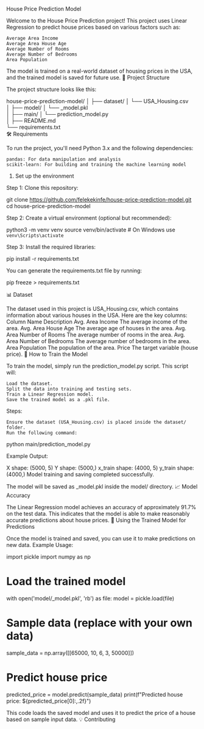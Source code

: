 
House Price Prediction Model

Welcome to the House Price Prediction project! This project uses Linear Regression to predict house prices based on various factors such as:

    Average Area Income
    Average Area House Age
    Average Number of Rooms
    Average Number of Bedrooms
    Area Population

The model is trained on a real-world dataset of housing prices in the USA, and the trained model is saved for future use.
📂 Project Structure

The project structure looks like this:

house-price-prediction-model/
│
├── dataset/
│   └── USA_Housing.csv         
│
├── model/
│   └── _model.pkl               
│
├── main/
│   └── prediction_model.py      
│
├── README.md                   
└── requirements.txt             
🛠 Requirements

To run the project, you'll need Python 3.x and the following dependencies:

    pandas: For data manipulation and analysis
    scikit-learn: For building and training the machine learning model

1. Set up the environment

Step 1: Clone this repository:

git clone https://github.com/felekekinfe/house-price-prediction-model.git
cd house-price-prediction-model

Step 2: Create a virtual environment (optional but recommended):

python3 -m venv venv
source venv/bin/activate  # On Windows use `venv\Scripts\activate`

Step 3: Install the required libraries:

pip install -r requirements.txt

You can generate the requirements.txt file by running:

pip freeze > requirements.txt

📊 Dataset

The dataset used in this project is USA_Housing.csv, which contains information about various houses in the USA. Here are the key columns:
Column Name	Description
Avg. Area Income	The average income of the area.
Avg. Area House Age	The average age of houses in the area.
Avg. Area Number of Rooms	The average number of rooms in the area.
Avg. Area Number of Bedrooms	The average number of bedrooms in the area.
Area Population	The population of the area.
Price	The target variable (house price).
📝 How to Train the Model

To train the model, simply run the prediction_model.py script. This script will:

    Load the dataset.
    Split the data into training and testing sets.
    Train a Linear Regression model.
    Save the trained model as a .pkl file.

Steps:

    Ensure the dataset (USA_Housing.csv) is placed inside the dataset/ folder.
    Run the following command:

python main/prediction_model.py

Example Output:

X shape: (5000, 5)
Y shape: (5000,)
x_train shape: (4000, 5)
y_train shape: (4000,)
Model training and saving completed successfully.

The model will be saved as _model.pkl inside the model/ directory.
📈 Model Accuracy

The Linear Regression model achieves an accuracy of approximately 91.7% on the test data. This indicates that the model is able to make reasonably accurate predictions about house prices.
🤖 Using the Trained Model for Predictions

Once the model is trained and saved, you can use it to make predictions on new data.
Example Usage:

import pickle
import numpy as np

# Load the trained model
with open('model/_model.pkl', 'rb') as file:
    model = pickle.load(file)

# Sample data (replace with your own data)
sample_data = np.array([[65000, 10, 6, 3, 50000]])

# Predict house price
predicted_price = model.predict(sample_data)
print(f"Predicted house price: ${predicted_price[0]:,.2f}")

This code loads the saved model and uses it to predict the price of a house based on sample input data.
💡 Contributing

